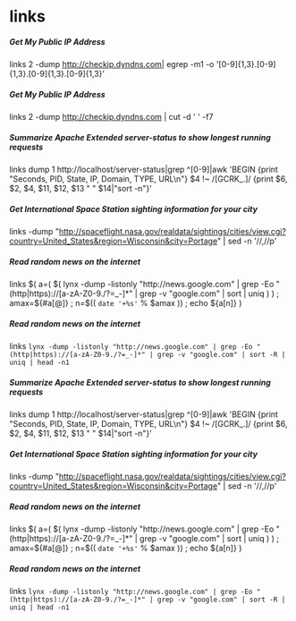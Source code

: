 # links

##### Get My Public IP Address

   links 2 -dump http://checkip.dyndns.com| egrep -m1 -o '[0-9]{1,3}\.[0-9]{1,3}\.[0-9]{1,3}\.[0-9]{1,3}'

##### Get My Public IP Address

   links 2 -dump http://checkip.dyndns.com | cut -d ' ' -f7

##### Summarize Apache Extended server-status to show longest running requests

   links  dump 1 http://localhost/server-status|grep ^[0-9]|awk 'BEGIN {print "Seconds, PID, State, IP, Domain, TYPE, URL\n"} $4 !~ /[GCRK_.]/ {print $6, $2, $4, $11, $12, $13 " " $14|"sort -n"}'

##### Get International Space Station sighting information for your city

   links  -dump "http://spaceflight.nasa.gov/realdata/sightings/cities/view.cgi?country=United_States&region=Wisconsin&city=Portage" | sed -n '//,//p'

##### Read random news on the internet

   links  $( a=( $( lynx -dump -listonly "http://news.google.com" | grep -Eo "(http|https)://[a-zA-Z0-9./?=_-]*" | grep -v "google.com" | sort | uniq ) ) ; amax=${#a[@]} ; n=$(( `date '+%s'` % $amax )) ; echo ${a[n]} )

##### Read random news on the internet

   links  `lynx -dump -listonly "http://news.google.com" | grep -Eo "(http|https)://[a-zA-Z0-9./?=_-]*" | grep -v "google.com" | sort -R | uniq | head -n1`

##### Summarize Apache Extended server-status to show longest running requests

   links  dump 1 http://localhost/server-status|grep ^[0-9]|awk 'BEGIN {print "Seconds, PID, State, IP, Domain, TYPE, URL\n"} $4 !~ /[GCRK_.]/ {print $6, $2, $4, $11, $12, $13 " " $14|"sort -n"}'

##### Get International Space Station sighting information for your city

   links  -dump "http://spaceflight.nasa.gov/realdata/sightings/cities/view.cgi?country=United_States&region=Wisconsin&city=Portage" | sed -n '//,//p'

##### Read random news on the internet

   links  $( a=( $( lynx -dump -listonly "http://news.google.com" | grep -Eo "(http|https)://[a-zA-Z0-9./?=_-]*" | grep -v "google.com" | sort | uniq ) ) ; amax=${#a[@]} ; n=$(( `date '+%s'` % $amax )) ; echo ${a[n]} )

##### Read random news on the internet

   links  `lynx -dump -listonly "http://news.google.com" | grep -Eo "(http|https)://[a-zA-Z0-9./?=_-]*" | grep -v "google.com" | sort -R | uniq | head -n1`

